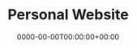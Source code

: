 ---
title: Personal Website
date: 0000-00-00T00:00:00+00:00
stack: [ gatsbyjs, javascript, html, tailwindcss ]
video_name: this_site.mp4
description: This might seem like a bit of a cop out, including the website I have built to house my projects as a project on the same website, but stay with me on this. Every project I have undertaken is a new learning experience and this one is no different. Though building this website I have learnt the syntax and fundermentals of JavaScript, developed a solid understanding of the Gatsby framework and other static site generators, and been introduced to basics of React, a framework that I will pursure learning furthur. Thank you for indulging me. The website in the video below is the first version and has since been updated.
github: https://github.com/TobiBrady/gatsby_personal_website
---